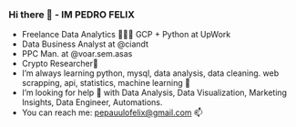 ### Hi there 👋 - IM PEDRO FELIX

- Freelance Data Analytics 🧑🏻‍💻 GCP + Python at UpWork</n></n>
- Data Business Analyst at @ciandt </n></n>
- PPC Man. at @voar.sem.asas </n></n>
- Crypto Researcher🦄 </n></n>
- I’m always learning python, mysql, data analysis, data cleaning. web scrapping, api, statistics, machine learning 🌱</n></n>
- I’m looking for help 🤔 with Data Analysis, Data Visualization, Marketing Insights, Data Engineer, Automations.</n></n>
- You can reach me: pepauulofelix@gmail.com 📫 </n></n>
</n>
